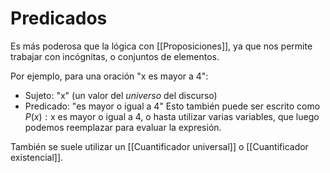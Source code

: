 # Predicados

Es más poderosa que la lógica con [[Proposiciones]], ya que nos permite trabajar con incógnitas, o conjuntos de elementos.

Por ejemplo, para una oración "x es mayor a 4":

- Sujeto: "x" (un valor del *universo* del discurso)
- Predicado: "es mayor o igual a 4"
Esto también puede ser escrito como $P(x): \text{x es mayor o igual a 4}$, o hasta utilizar varias variables, que luego podemos reemplazar para evaluar la expresión.

También se suele utilizar un [[Cuantificador universal]] o [[Cuantificador existencial]].
